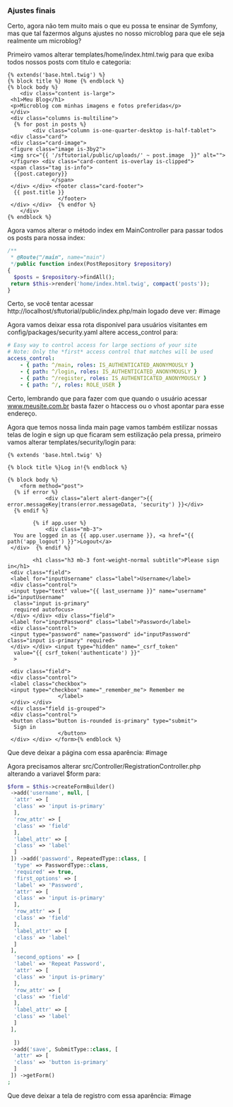 
### Ajustes finais
Certo, agora não tem muito mais o que eu possa te ensinar de Symfony, mas que tal fazermos alguns ajustes no nosso microblog para que ele seja realmente um microblog?

Primeiro vamos alterar templates/home/index.html.twig para que exiba todos nossos posts com titulo e categoria:
```twig
{% extends('base.html.twig') %}  
{% block title %} Home {% endblock %}  
{% block body %}  
    <div class="content is-large">  
 <h1>Meu Blog</h1>  
 <p>Microblog com minhas imagens e fotos preferidas</p>  
 </div>  
 <div class="columns is-multiline">  
  {% for post in posts %}  
        <div class="column is-one-quarter-desktop is-half-tablet">  
 <div class="card">  
 <div class="card-image">  
 <figure class="image is-3by2">  
 <img src="{{ '/sftutorial/public/uploads/' ~ post.image  }}" alt="">  
 </figure> <div class="card-content is-overlay is-clipped">  
 <span class="tag is-info">  
  {{post.category}}  
              </span>  
 </div> </div> <footer class="card-footer">  
  {{ post.title }}  
                </footer>  
 </div> </div>  {% endfor %}  
    </div>  
{% endblock %}
```
 Agora vamos alterar o método index em MainController para passar todos os posts para nossa index:
```php
/**  
 * @Route("/main", name="main")  
 */public function index(PostRepository $repository)  
{  
  $posts = $repository->findAll();  
 return $this->render('home/index.html.twig', compact('posts'));  
}
```
Certo, se você tentar acessar http://localhost/sftutorial/public/index.php/main logado deve ver:
#image

Agora vamos deixar essa rota disponível para usuários visitantes em config/packages/security.yaml altere access_control para:
```yaml
# Easy way to control access for large sections of your site  
# Note: Only the *first* access control that matches will be used  
access_control:  
    - { path: ^/main, roles: IS_AUTHENTICATED_ANONYMOUSLY }  
    - { path: ^/login, roles: IS_AUTHENTICATED_ANONYMOUSLY }  
    - { path: ^/register, roles: IS_AUTHENTICATED_ANONYMOUSLY }  
    - { path: ^/, roles: ROLE_USER }
```
Certo, lembrando que para fazer com que quando o usuário acessar www.meusite.com.br basta fazer o htaccess ou o vhost apontar para esse endereço.

Agora que temos nossa linda main page vamos também estilizar nossas telas de login e sign up que ficaram sem estilização pela pressa, primeiro vamos alterar templates/security/login para:
```twig
{% extends 'base.html.twig' %}  
  
{% block title %}Log in!{% endblock %}  
  
{% block body %}  
    <form method="post">  
  {% if error %}  
            <div class="alert alert-danger">{{ error.messageKey|trans(error.messageData, 'security') }}</div>  
  {% endif %}  
  
        {% if app.user %}  
            <div class="mb-3">  
  You are logged in as {{ app.user.username }}, <a href="{{ path('app_logout') }}">Logout</a>  
 </div>  {% endif %}  
  
        <h1 class="h3 mb-3 font-weight-normal subtitle">Please sign in</h1>  
 <div class="field">  
 <label for="inputUsername" class="label">Username</label>  
 <div class="control">  
 <input type="text" value="{{ last_username }}" name="username" id="inputUsername"  
  class="input is-primary"  
  required autofocus>  
 </div> </div> <div class="field">  
 <label for="inputPassword" class="label">Password</label>  
 <div class="control">  
 <input type="password" name="password" id="inputPassword" class="input is-primary" required>  
 </div> </div> <input type="hidden" name="_csrf_token"  
  value="{{ csrf_token('authenticate') }}"  
  >  
  
 <div class="field">  
 <div class="control">  
 <label class="checkbox">  
 <input type="checkbox" name="_remember_me"> Remember me  
                </label>  
 </div> </div>  
 <div class="field is-grouped">  
 <div class="control">  
 <button class="button is-rounded is-primary" type="submit">  
  Sign in  
                </button>  
 </div> </div> </form>{% endblock %}
```
Que deve deixar a página com essa aparência:
#image

Agora precisamos alterar src/Controller/RegistrationController.php alterando a variavel $form para:
```php
$form = $this->createFormBuilder()  
 ->add('username', null, [  
  'attr' => [  
  'class' => 'input is-primary'  
  ],  
  'row_attr' => [  
  'class' => 'field'  
  ],  
  'label_attr' => [  
  'class' => 'label'  
  ]  
 ]) ->add('password', RepeatedType::class, [  
  'type' => PasswordType::class,  
  'required' => true,  
  'first_options' => [  
  'label' => 'Password',  
  'attr' => [  
  'class' => 'input is-primary'  
  ],  
  'row_attr' => [  
  'class' => 'field'  
  ],  
  'label_attr' => [  
  'class' => 'label'  
  ]  
 ],  
  'second_options' => [  
  'label' => 'Repeat Password',  
  'attr' => [  
  'class' => 'input is-primary'  
  ],  
  'row_attr' => [  
  'class' => 'field'  
  ],  
  'label_attr' => [  
  'class' => 'label'  
  ]  
 ],  
  
  ])  
 ->add('save', SubmitType::class, [  
  'attr' => [  
  'class' => 'button is-primary'  
  ]  
 ]) ->getForm()  
;
```
Que deve deixar a tela de registro com essa aparência:
#image